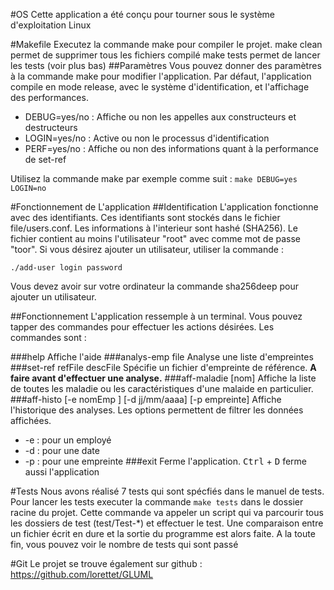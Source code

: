 #OS
Cette application a été conçu pour tourner sous le système d'exploitation Linux

#Makefile
Executez la commande make pour compiler le projet.
make clean permet de supprimer tous les fichiers compilé
make tests permet de lancer les tests (voir plus bas)
##Paramètres
Vous pouvez donner des paramètres à la commande make pour modifier l'application. Par défaut, l'application compile en mode release, avec le système d'identification, et l'affichage des performances.
* DEBUG=yes/no : Affiche ou non les appelles aux constructeurs et destructeurs
* LOGIN=yes/no : Active ou non le processus d'identification
* PERF=yes/no  : Affiche ou non des informations quant à la performance de set-ref

Utilisez la commande make par exemple comme suit :
`make DEBUG=yes LOGIN=no`

#Fonctionnement de L'application
##Identification
L'application fonctionne avec des identifiants. Ces identifiants sont stockés dans le fichier file/users.conf. Les informations à l'interieur sont hashé (SHA256). Le fichier contient au moins l'utilisateur "root" avec comme mot de passe "toor". Si vous désirez ajouter un utilisateur, utiliser la commande :

`./add-user login password`

Vous devez avoir sur votre ordinateur la commande sha256deep pour ajouter un utilisateur.

##Fonctionnement
L'application ressemple à un terminal. Vous pouvez tapper des commandes pour effectuer les actions désirées. Les commandes sont :

###help	
Affiche l'aide
###analys-emp file
Analyse une liste d'empreintes
###set-ref refFile descFile
Spécifie un fichier d'empreinte de référence. **A faire avant d'effectuer une analyse.**
###aff-maladie [nom]
Affiche la liste de toutes les maladie ou les caractéristiques d'une malaide en particulier.
###aff-histo [-e nomEmp ] [-d jj/mm/aaaa] [-p empreinte]
Affiche l'historique des analyses. Les options permettent de filtrer les données affichées.
* -e : pour un employé
* -d : pour une date
* -p : pour une empreinte
###exit
Ferme l'application. <kbd>Ctrl</kbd> + <kbd>D</kbd> ferme aussi l'application

#Tests
Nous avons réalisé 7 tests qui sont spécfiés dans le manuel de tests. Pour lancer les tests executer la commande `make tests` dans le dossier racine du projet. Cette commande va appeler un script qui va parcourir tous les dossiers de test (test/Test-*) et effectuer le test. Une comparaison entre un fichier écrit en dure et la sortie du programme est alors faite. A la toute fin, vous pouvez voir le nombre de tests qui sont passé

#Git
Le projet se trouve également sur github : <https://github.com/lorettet/GLUML>

